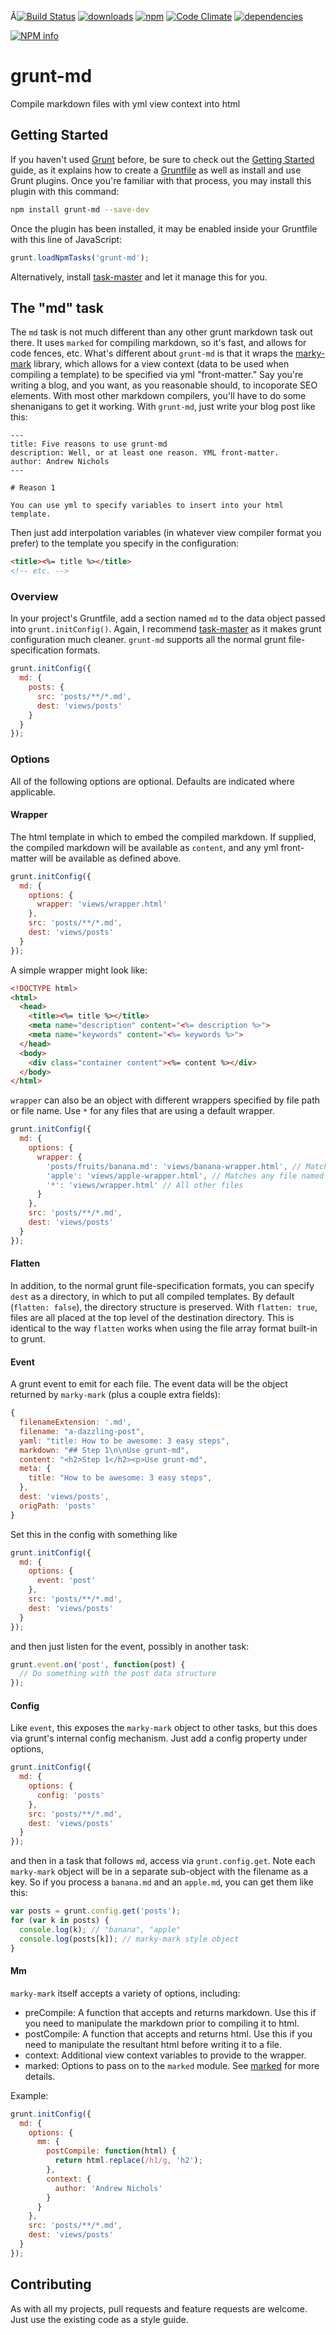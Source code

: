 Â[![Build Status](https://travis-ci.org/tandrewnichols/grunt-md.png)](https://travis-ci.org/tandrewnichols/grunt-md) [![downloads](http://img.shields.io/npm/dm/grunt-md.svg)](https://npmjs.org/package/grunt-md) [![npm](http://img.shields.io/npm/v/grunt-md.svg)](https://npmjs.org/package/grunt-md) [![Code Climate](https://codeclimate.com/github/tandrewnichols/grunt-md/badges/gpa.svg)](https://codeclimate.com/github/tandrewnichols/grunt-md) [![dependencies](https://david-dm.org/tandrewnichols/grunt-md.png)](https://david-dm.org/tandrewnichols/grunt-md)

[![NPM info](https://nodei.co/npm/grunt-md.png?downloads=true)](https://nodei.co/npm/grunt-md.png?downloads=true)


# grunt-md

Compile markdown files with yml view context into html

## Getting Started

If you haven't used [Grunt](http://gruntjs.com/) before, be sure to check out the [Getting Started](http://gruntjs.com/getting-started) guide, as it explains how to create a [Gruntfile](http://gruntjs.com/sample-gruntfile) as well as install and use Grunt plugins. Once you're familiar with that process, you may install this plugin with this command:

```bash
npm install grunt-md --save-dev
```

Once the plugin has been installed, it may be enabled inside your Gruntfile with this line of JavaScript:

```javascript
grunt.loadNpmTasks('grunt-md');
```

Alternatively, install [task-master](http://github.com/tandrewnichols/task-master) and let it manage this for you.

## The "md" task

The `md` task is not much different than any other grunt markdown task out there. It uses `marked` for compiling markdown, so it's fast, and allows for code fences, etc. What's different about `grunt-md` is that it wraps the [marky-mark](https://github.com/rickbergfalk/marky-mark) library, which allows for a view context (data to be used when compiling a template) to be specified via yml "front-matter." Say you're writing a blog, and you want, as you reasonable should, to incoporate SEO elements. With most other markdown compilers, you'll have to do some shenanigans to get it working. With `grunt-md`, just write your blog post like this:

```
---
title: Five reasons to use grunt-md
description: Well, or at least one reason. YML front-matter.
author: Andrew Nichols
---

# Reason 1

You can use yml to specify variables to insert into your html template.
```

Then just add interpolation variables (in whatever view compiler format you prefer) to the template you specify in the configuration:

```html
<title><%= title %></title>
<!-- etc. -->
```

### Overview

In your project's Gruntfile, add a section named `md` to the data object passed into `grunt.initConfig()`. Again, I recommend [task-master](https://github.com/tandrewnichols/task-master) as it makes grunt configuration much cleaner. `grunt-md` supports all the normal grunt file-specification formats.

```javascript
grunt.initConfig({
  md: {
    posts: {
      src: 'posts/**/*.md',
      dest: 'views/posts'
    }
  }
});
```

### Options

All of the following options are optional. Defaults are indicated where applicable.

#### Wrapper

The html template in which to embed the compiled markdown. If supplied, the compiled markdown will be available as `content`, and any yml front-matter will be available as defined above.

```javascript
grunt.initConfig({
  md: {
    options: {
      wrapper: 'views/wrapper.html'
    },
    src: 'posts/**/*.md',
    dest: 'views/posts'
  }
});
```

A simple wrapper might look like:

```html
<!DOCTYPE html>
<html>
  <head>
    <title><%= title %></title>
    <meta name="description" content="<%= description %>">
    <meta name="keywords" content="<%= keywords %>">
  </head>
  <body>
    <div class="container content"><%= content %></div>
  </body>
</html>
```

`wrapper` can also be an object with different wrappers specified by file path or file name. Use `*` for any files that are using a default wrapper.

```javascript
grunt.initConfig({
  md: {
    options: {
      wrapper: {
        'posts/fruits/banana.md': 'views/banana-wrapper.html', // Matches the file at "posts/fruits/banana.md"
        'apple': 'views/apple-wrapper.html', // Matches any file named "apple.md"
        '*': 'views/wrapper.html' // All other files
      }
    },
    src: 'posts/**/*.md',
    dest: 'views/posts'
  }
});
```

#### Flatten

In addition, to the normal grunt file-specification formats, you can specify `dest` as a directory, in which to put all compiled templates. By default (`flatten: false`), the directory structure is preserved. With `flatten: true`, files are all placed at the top level of the destination directory. This is identical to the way `flatten` works when using the file array format built-in to grunt.

#### Event

A grunt event to emit for each file. The event data will be the object returned by `marky-mark` (plus a couple extra fields):

```js
{
  filenameExtension: '.md',
  filename: "a-dazzling-post",
  yaml: "title: How to be awesome: 3 easy steps",
  markdown: "## Step 1\n\nUse grunt-md",
  content: "<h2>Step 1</h2><p>Use grunt-md",
  meta: {
    title: "How to be awesome: 3 easy steps",
  },
  dest: 'views/posts',
  origPath: 'posts'
}
```

Set this in the config with something like

```js
grunt.initConfig({
  md: {
    options: {
      event: 'post'
    },
    src: 'posts/**/*.md',
    dest: 'views/posts'
  }
});
```

and then just listen for the event, possibly in another task:

```js
grunt.event.on('post', function(post) {
  // Do something with the post data structure
});
```

#### Config

Like `event`, this exposes the `marky-mark` object to other tasks, but this does via grunt's internal config mechanism. Just add a config property under options,

```js
grunt.initConfig({
  md: {
    options: {
      config: 'posts'
    },
    src: 'posts/**/*.md',
    dest: 'views/posts'
  }
});
```

and then in a task that follows `md`, access via `grunt.config.get`. Note each `marky-mark` object will be in a separate sub-object with the filename as a key. So if you process a `banana.md` and an `apple.md`, you can get them like this:

```js
var posts = grunt.config.get('posts');
for (var k in posts) {
  console.log(k); // "banana", "apple"
  console.log(posts[k]); // marky-mark style object
}
```

#### Mm

`marky-mark` itself accepts a variety of options, including:

* preCompile: A function that accepts and returns markdown. Use this if you need to manipulate the markdown prior to compiling it to html.
* postCompile: A function that accepts and returns html. Use this if you need to manipulate the resultant html before writing it to a file.
* context: Additional view context variables to provide to the wrapper.
* marked: Options to pass on to the `marked` module. See [marked](https://github.com/chjj/marked) for more details.

Example:

```js
grunt.initConfig({
  md: {
    options: {
      mm: {
        postCompile: function(html) {
          return html.replace(/h1/g, 'h2');
        },
        context: {
          author: 'Andrew Nichols'
        }
      }
    },
    src: 'posts/**/*.md',
    dest: 'views/posts'
  }
});
```

## Contributing

As with all my projects, pull requests and feature requests are welcome. Just use the existing code as a style guide.
